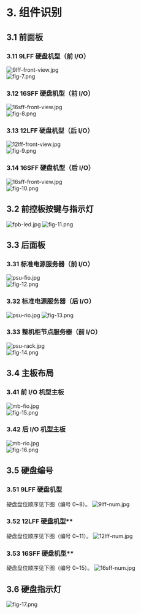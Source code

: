 # 3. 组件识别

## 3.1 前面板	
### 3.11 9LFF 硬盘机型（前 I/O）
	 
![9lff-front-view.jpg](../../../../image/haas-server/9lff-front-view.jpg)   
![fig-7.png](../../../../image/haas-server/fig-7.png)
   
### 3.12 16SFF 硬盘机型（前 I/O）	
![16sff-front-view.jpg](../../../../image/haas-server/16sff-front-view.jpg)  
![fig-8.png](../../../../image/haas-server/fig-8.png)

### 3.13 12LFF 硬盘机型（后 I/O）
![12lff-front-view.jpg](../../../../image/haas-server/12lff-front-view.jpg)  
![fig-9.png](../../../../image/haas-server/fig-9.png)

### 3.14 16SFF 硬盘机型（后 I/O）	
![16sff-front-view.jpg](../../../../image/haas-server/16sff-front-view.jpg)  
![fig-10.png](../../../../image/haas-server/fig-10.png)

## 3.2 前控板按键与指示灯	
![fpb-led.jpg](../../../../image/haas-server/fpb-led.jpg)
![fig-11.png](../../../../image/haas-server/fig-11.png)

## 3.3 后面板	
### 3.31 标准电源服务器（前 I/O）

![psu-fio.jpg](../../../../image/haas-server/psu-fio.jpg)   
![fig-12.png](../../../../image/haas-server/fig-12.png)

### 3.32 标准电源服务器（后 I/O）	

![psu-rio.jpg](../../../../image/haas-server/psu-rio.jpg) 
![fig-13.png](../../../../image/haas-server/fig-13.png)

### 3.33 整机柜节点服务器（前 I/O）	

![psu-rack.jpg](../../../../image/haas-server/psu-rack.jpg)  
![fig-14.png](../../../../image/haas-server/fig-14.png)

## 3.4 主板布局	

### 3.41 前 I/O 机型主板
![mb-fio.jpg](../../../../image/haas-server/mb-fio.jpg)  
![fig-15.png](../../../../image/haas-server/fig-15.png)

### 3.42 后 I/O 机型主板  
![mb-rio.jpg](../../../../image/haas-server/mb-rio.jpg)  
![fig-16.png](../../../../image/haas-server/fig-16.png)

## 3.5 硬盘编号	
### 3.51 9LFF 硬盘机型

硬盘盘位顺序见下图（编号 0~8）。 
![9lff-num.jpg](../../../../image/haas-server/9lff-num.jpg)  

### 3.52 12LFF 硬盘机型**
硬盘盘位顺序见下图（编号 0~11）。
![12lff-num.jpg](../../../../image/haas-server/12lff-num.jpg)    

### 3.53 16SFF 硬盘机型**	
硬盘盘位顺序见下图（编号 0~15）。
![16sff-num.jpg](../../../../image/haas-server/16sff-num.jpg)  

## 3.6 硬盘指示灯	

![fig-17.png](../../../../image/haas-server/fig-17.png)



